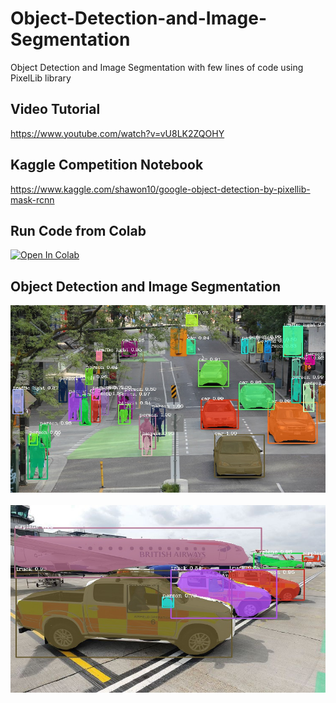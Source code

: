 # Object-Detection-and-Image-Segmentation
Object Detection and Image Segmentation with few lines of code using PixelLib library


## Video Tutorial

https://www.youtube.com/watch?v=vU8LK2ZQOHY

## Kaggle Competition Notebook

https://www.kaggle.com/shawon10/google-object-detection-by-pixellib-mask-rcnn

## Run Code from Colab

[![Open In Colab](https://colab.research.google.com/assets/colab-badge.svg)](https://colab.research.google.com/drive/14NJ5Gv76AdUHk5fkcurC8mkC0C5aCAdN?usp=sharing)

## Object Detection and Image Segmentation

<img src="object_detection.jpg" width="600" height="300"/><br><br>
<img src="image_new.jpeg" width="600" height="300"/><br><br>



